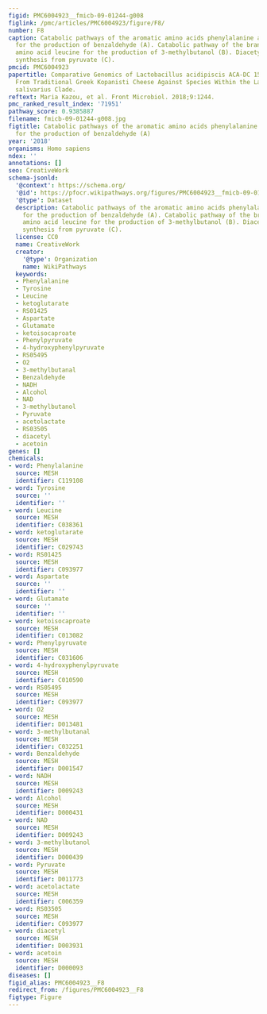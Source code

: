 ```yaml
---
figid: PMC6004923__fmicb-09-01244-g008
figlink: /pmc/articles/PMC6004923/figure/F8/
number: F8
caption: Catabolic pathways of the aromatic amino acids phenylalanine and tyrosine
  for the production of benzaldehyde (A). Catabolic pathway of the branched chain
  amino acid leucine for the production of 3-methylbutanol (B). Diacetyl and acetoin
  synthesis from pyruvate (C).
pmcid: PMC6004923
papertitle: Comparative Genomics of Lactobacillus acidipiscis ACA-DC 1533 Isolated
  From Traditional Greek Kopanisti Cheese Against Species Within the Lactobacillus
  salivarius Clade.
reftext: Maria Kazou, et al. Front Microbiol. 2018;9:1244.
pmc_ranked_result_index: '71951'
pathway_score: 0.9385887
filename: fmicb-09-01244-g008.jpg
figtitle: Catabolic pathways of the aromatic amino acids phenylalanine and tyrosine
  for the production of benzaldehyde (A)
year: '2018'
organisms: Homo sapiens
ndex: ''
annotations: []
seo: CreativeWork
schema-jsonld:
  '@context': https://schema.org/
  '@id': https://pfocr.wikipathways.org/figures/PMC6004923__fmicb-09-01244-g008.html
  '@type': Dataset
  description: Catabolic pathways of the aromatic amino acids phenylalanine and tyrosine
    for the production of benzaldehyde (A). Catabolic pathway of the branched chain
    amino acid leucine for the production of 3-methylbutanol (B). Diacetyl and acetoin
    synthesis from pyruvate (C).
  license: CC0
  name: CreativeWork
  creator:
    '@type': Organization
    name: WikiPathways
  keywords:
  - Phenylalanine
  - Tyrosine
  - Leucine
  - ketoglutarate
  - RS01425
  - Aspartate
  - Glutamate
  - ketoisocaproate
  - Phenylpyruvate
  - 4-hydroxyphenylpyruvate
  - RS05495
  - O2
  - 3-methylbutanal
  - Benzaldehyde
  - NADH
  - Alcohol
  - NAD
  - 3-methylbutanol
  - Pyruvate
  - acetolactate
  - RS03505
  - diacetyl
  - acetoin
genes: []
chemicals:
- word: Phenylalanine
  source: MESH
  identifier: C119108
- word: Tyrosine
  source: ''
  identifier: ''
- word: Leucine
  source: MESH
  identifier: C038361
- word: ketoglutarate
  source: MESH
  identifier: C029743
- word: RS01425
  source: MESH
  identifier: C093977
- word: Aspartate
  source: ''
  identifier: ''
- word: Glutamate
  source: ''
  identifier: ''
- word: ketoisocaproate
  source: MESH
  identifier: C013082
- word: Phenylpyruvate
  source: MESH
  identifier: C031606
- word: 4-hydroxyphenylpyruvate
  source: MESH
  identifier: C010590
- word: RS05495
  source: MESH
  identifier: C093977
- word: O2
  source: MESH
  identifier: D013481
- word: 3-methylbutanal
  source: MESH
  identifier: C032251
- word: Benzaldehyde
  source: MESH
  identifier: D001547
- word: NADH
  source: MESH
  identifier: D009243
- word: Alcohol
  source: MESH
  identifier: D000431
- word: NAD
  source: MESH
  identifier: D009243
- word: 3-methylbutanol
  source: MESH
  identifier: D000439
- word: Pyruvate
  source: MESH
  identifier: D011773
- word: acetolactate
  source: MESH
  identifier: C006359
- word: RS03505
  source: MESH
  identifier: C093977
- word: diacetyl
  source: MESH
  identifier: D003931
- word: acetoin
  source: MESH
  identifier: D000093
diseases: []
figid_alias: PMC6004923__F8
redirect_from: /figures/PMC6004923__F8
figtype: Figure
---
```

